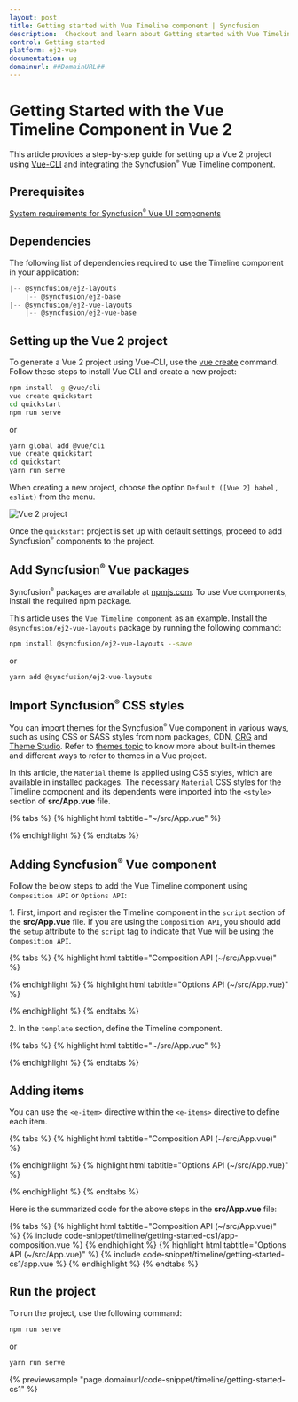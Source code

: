 ```yaml
---
layout: post
title: Getting started with Vue Timeline component | Syncfusion
description:  Checkout and learn about Getting started with Vue Timeline component of Syncfusion Essential JS 2 and more details.
control: Getting started 
platform: ej2-vue
documentation: ug
domainurl: ##DomainURL##
---
```


# Getting Started with the Vue Timeline Component in Vue 2

This article provides a step-by-step guide for setting up a Vue 2 project using [Vue-CLI](https://cli.vuejs.org/) and integrating the Syncfusion<sup style="font-size:70%">&reg;</sup> Vue Timeline component.

## Prerequisites

[System requirements for Syncfusion<sup style="font-size:70%">&reg;</sup> Vue UI components](https://ej2.syncfusion.com/vue/documentation/system-requirements/)

## Dependencies

The following list of dependencies required to use the Timeline component in your application:

```js
|-- @syncfusion/ej2-layouts
    |-- @syncfusion/ej2-base
|-- @syncfusion/ej2-vue-layouts
    |-- @syncfusion/ej2-vue-base

```

## Setting up the Vue 2 project

To generate a Vue 2 project using Vue-CLI, use the [vue create](https://cli.vuejs.org/#getting-started) command. Follow these steps to install Vue CLI and create a new project:

```bash
npm install -g @vue/cli
vue create quickstart
cd quickstart
npm run serve
```

or

```bash
yarn global add @vue/cli
vue create quickstart
cd quickstart
yarn run serve
```

When creating a new project, choose the option `Default ([Vue 2] babel, eslint)` from the menu.

<img src="https://ej2.syncfusion.com/vue/documentation/appearance/images/vue2-terminal.png" alt="Vue 2 project">

Once the `quickstart` project is set up with default settings, proceed to add Syncfusion<sup style="font-size:70%">&reg;</sup> components to the project.

## Add Syncfusion<sup style="font-size:70%">&reg;</sup> Vue packages

Syncfusion<sup style="font-size:70%">&reg;</sup> packages are available at [npmjs.com](https://www.npmjs.com/search?q=ej2-vue). To use Vue components, install the required npm package.

This article uses the `Vue Timeline component` as an example. Install the `@syncfusion/ej2-vue-layouts` package by running the following command:

```bash
npm install @syncfusion/ej2-vue-layouts --save
```
or

```bash
yarn add @syncfusion/ej2-vue-layouts
```

## Import Syncfusion<sup style="font-size:70%">&reg;</sup> CSS styles

You can import themes for the Syncfusion<sup style="font-size:70%">&reg;</sup> Vue component in various ways, such as using CSS or SASS styles from npm packages, CDN, [CRG](https://ej2.syncfusion.com/javascript/documentation/common/custom-resource-generator/) and [Theme Studio](https://ej2.syncfusion.com/vue/documentation/appearance/theme-studio/). Refer to [themes topic](https://ej2.syncfusion.com/vue/documentation/appearance/theme/) to know more about built-in themes and different ways to refer to themes in a Vue project.

In this article, the `Material` theme is applied using CSS styles, which are available in installed packages. The necessary `Material` CSS styles for the Timeline component and its dependents were imported into the `<style>` section of **src/App.vue** file.

{% tabs %}
{% highlight html tabtitle="~/src/App.vue" %}

<style>
@import '../node_modules/@syncfusion/ej2-base/styles/material.css';
@import '../node_modules/@syncfusion/ej2-vue-layouts/styles/material.css';
</style>

{% endhighlight %}
{% endtabs %}

## Adding Syncfusion<sup style="font-size:70%">&reg;</sup> Vue component

Follow the below steps to add the Vue Timeline component using `Composition API` or `Options API`:

1\. First, import and register the Timeline component in the `script` section of the **src/App.vue** file. If you are using the `Composition API`, you should add the `setup` attribute to the `script` tag to indicate that Vue will be using the `Composition API`.

{% tabs %}
{% highlight html tabtitle="Composition API (~/src/App.vue)" %}

<script setup>
    import { TimelineComponent as EjsTimeline } from "@syncfusion/ej2-vue-layouts";
</script>

{% endhighlight %}
{% highlight html tabtitle="Options API (~/src/App.vue)" %}

<script>
import { TimelineComponent } from "@syncfusion/ej2-vue-layouts";
export default {
    components: {
      'ejs-timeline': TimelineComponent
    }
}
</script>

{% endhighlight %}
{% endtabs %}

2\. In the `template` section, define the Timeline component.

{% tabs %}
{% highlight html tabtitle="~/src/App.vue" %}

<template>
  <ejs-timeline id="timeline"></ejs-timeline>
</template>

{% endhighlight %}
{% endtabs %}

## Adding items

You can use the `<e-item>` directive within the `<e-items>` directive to define each item.

{% tabs %}
{% highlight html tabtitle="Composition API (~/src/App.vue)" %}

<template>
  <ejs-timeline id="timeline">
      <e-items>
        <e-item></e-item>
        <e-item></e-item>
        <e-item></e-item>
        <e-item></e-item>
      </e-items>
  </ejs-timeline>
</template>

<script setup>
  import { TimelineComponent as EjsTimeline, ItemsDirective as EItems, ItemDirective as EItem  } from "@syncfusion/ej2-vue-layouts";
</script>

{% endhighlight %}
{% highlight html tabtitle="Options API (~/src/App.vue)" %}

<template>
  <ejs-timeline id="timeline">
    <e-items>
      <e-item></e-item>
      <e-item></e-item>
      <e-item></e-item>
      <e-item></e-item>
    </e-items>
  </ejs-timeline>
</template>

<script>
import { TimelineComponent, ItemsDirective, ItemDirective } from "@syncfusion/ej2-vue-layouts";
export default {
    components: {
      'ejs-timeline': TimelineComponent,
      "e-items": ItemsDirective,
      "e-item": ItemDirective
    }
};
</script>

{% endhighlight %}
{% endtabs %}

Here is the summarized code for the above steps in the **src/App.vue** file:

{% tabs %}
{% highlight html tabtitle="Composition API (~/src/App.vue)" %}
{% include code-snippet/timeline/getting-started-cs1/app-composition.vue %}
{% endhighlight %}
{% highlight html tabtitle="Options API (~/src/App.vue)" %}
{% include code-snippet/timeline/getting-started-cs1/app.vue %}
{% endhighlight %}
{% endtabs %}

## Run the project

To run the project, use the following command:

```bash
npm run serve
```

or

```bash
yarn run serve
```
        
{% previewsample "page.domainurl/code-snippet/timeline/getting-started-cs1" %}
